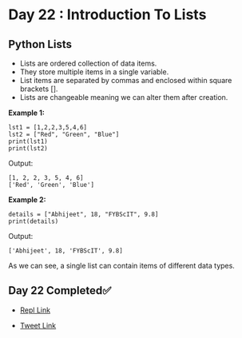# Day 22 : Introduction To Lists

## Python Lists

- Lists are ordered collection of data items.
- They store multiple items in a single variable.
- List items are separated by commas and enclosed within square brackets [].
- Lists are changeable meaning we can alter them after creation.

**Example 1:**
```
lst1 = [1,2,2,3,5,4,6]
lst2 = ["Red", "Green", "Blue"]
print(lst1)
print(lst2)
```

Output:
```
[1, 2, 2, 3, 5, 4, 6]
['Red', 'Green', 'Blue']
```

**Example 2:**
```
details = ["Abhijeet", 18, "FYBScIT", 9.8]
print(details)
```

Output:
```
['Abhijeet', 18, 'FYBScIT', 9.8]
```
As we can see, a single list can contain items of different data types.

## Day 22 Completed✅ 

* [Repl Link](https://replit.com/@kishanrajput23/22-Day-22-Introduction-to-Lists)

* [Tweet Link](https://twitter.com/kishan_rajput23/status/1604901327619776513?s=20&t=s9DgWHTKtDqOrd_F4Anw-A)
